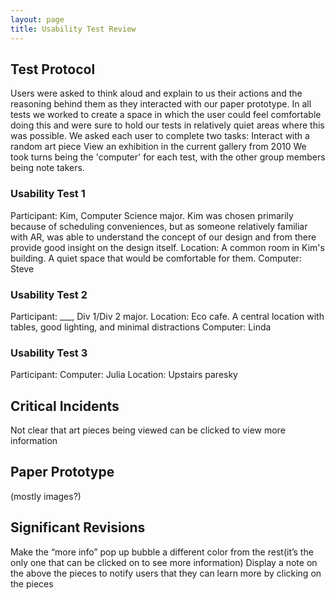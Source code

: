 ```yaml
---
layout: page
title: Usability Test Review
---
```


## Test Protocol

Users were asked to think aloud and explain to us their actions and the reasoning behind them as they interacted with our paper prototype. In all tests we worked to create a space in which the user could feel comfortable doing this and were sure to hold our tests in relatively quiet areas where this was possible. We asked each user to complete two tasks:
Interact with a random art piece
View an exhibition in the current gallery from 2010
We took turns being the 'computer' for each test, with the other group members being note takers. 

### Usability Test 1
Participant: Kim, Computer Science major. Kim was chosen primarily because of scheduling conveniences, but as someone relatively familiar with AR, was able to understand the concept of our design and from there provide good insight on the design itself.
Location: A common room in Kim's building. A quiet space that would be comfortable for them. 
Computer: Steve

### Usability Test 2
Participant: ___, Div 1/Div 2 major. 
Location: Eco cafe. A central location with tables, good lighting, and minimal distractions
Computer: Linda

### Usability Test 3
Participant: 
Computer: Julia
Location: Upstairs paresky

## Critical Incidents
Not clear that art pieces being viewed can be clicked to view more information


## Paper Prototype
(mostly images?)

## Significant Revisions
Make the “more info” pop up bubble a different color from the rest(it’s the only one that can be clicked on to see more information)
Display a note on the above the pieces to notify users that they can learn more by clicking on the pieces
